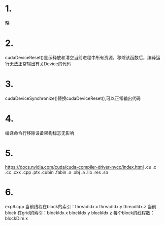 # 1. 
略

# 2.
cudaDeviceReset()显示释放和清空当前进程中所有资源，移除该函数后，编译运行无法正常输出有关Device的代码

# 3.
cudaDeviceSynchronize()替换cudaDeviceReset(),可以正常输出代码

# 4.
编译命令行移除设备架构标志无影响

# 5.
https://docs.nvidia.com/cuda/cuda-compiler-driver-nvcc/index.html
.cu
.c
.cc .cxx .cpp
.ptx
.cubin
.fabin
.o .obj
.a .lib
.res
.so

# 6.
exp6.cpp
当前线程在block的索引：threadIdx.x threadIdx.y threadIdx.z
当前block 在grid的索引：blockIdx.x blockIdx.y blockIdx.z
每个block的线程数：blockDim.x
